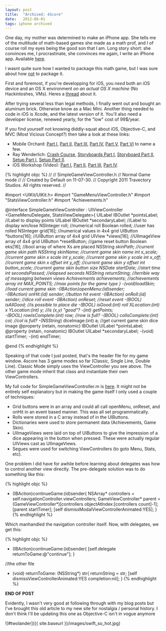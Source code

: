 ```yaml
---
layout: post
title:  "Archived: 4Score"
date:   2012-06-01
tags: iphone archived
---
```

One day, my mother was determined to make an iPhone app. She tells me of the multitude of math-based
games she made as a math prof, and I of course roll my eyes being the good son that I am. Long story short: she convinces
me, I procrastinate, she convinces me again, I write an iPhone app. Available <a href="https://itunes.apple.com/us/app/4score/id551958584">here</a>.

I wasnt quite sure how I wanted to package this math game, but I was sure about how
<a href="http://en.wikipedia.org/wiki/Donkey_Kong_Jr._Math">not</a> to package it.

First and foremost, if you're developping for iOS, you <em>need</em> both an iOS device and an OS X environment
<em>on an actual OS X machine</em> (No Hackintoshes, VMs). Heres a <a href="http://stackoverflow.com/questions/9408307/how-to-create-the-iphone-application-without-mac-os">thread</a> about it.

After trying several less than legal methods, I finally went out and bought an aluminum brick. Otherwise know as
a Mac Mini. Another thing needed to code in iOS is <b1>Xcode</b1>, and the latest version of it. You'll also need
a developer license, renewed yearly, for the <r1>"low"</r1> cost of <g1>99$/year</g1>.

If you find yourself not knowing diddly-squat about iOS, Objective-C, and MVC (Most Vicious Concept?) then take a
look at these links:
<ul>
	<li>Mobile Orchard:
		<a href="http://mobileorchard.com/how-to-make-iphone-apps-part-1-xcode-suite-and-objective-c-3/">Part I</a>,
		<a href="http://mobileorchard.com/how-to-make-an-iphone-app-for-beginners-part-2-memory-and-controllers/">Part II</a>,
		<a href="http://mobileorchard.com/how-to-make-an-iphone-app-part-3-table-views/">Part III</a>,
		<a href="http://mobileorchard.com/how-to-make-an-iphone-app-part-4-navigation-controller/">Part IV</a>,
		<a href="http://mobileorchard.com/how-to-make-an-iphone-app-part-5-the-accelerometer/">Part V</a>,
		<a href="http://mobileorchard.com/how-to-make-an-iphone-app-part-6-saving-data/">Part VI</a> to name a few.
		</li>
	<li>Ray Wenderlich:
		<a href="http://www.raywenderlich.com/21320/objectively-speaking-a-crash-course-in-objective-c-ios6">Crash Course</a>,
		<a href="http://www.raywenderlich.com/5138/beginning-storyboards-in-ios-5-part-1"> Storyboards Part I</a>,
		<a href="http://www.raywenderlich.com/5191/beginning-storyboards-in-ios-5-part-2">Storyboard Part II</a>,
		<a href="http://www.raywenderlich.com/8003/how-to-submit-your-app-to-apple-from-no-account-to-app-store-part-1">Setup Part I</a>,
		<a href="http://www.raywenderlich.com/8003/how-to-submit-your-app-to-apple-from-no-account-to-app-store-part-2">Setup Part II</a>.
		</li>
	<li>iOS Workshop (Video):
		<a href="http://vimeo.com/30645095">Part I</a>,
		<a href="http://vimeo.com/30832248">Part II</a>,
		<a href="http://vimeo.com/31165535">Part III</a>,
		<a href="http://vimeo.com/31625480">Part IV</a>.
		</li>
</ul>

{% highlight objc %}
//
//  SimpleGameViewController.h
//  Normal Game mode
//
//  Created by Default on 11-07-30.
//  Copyright 2011 Travectory Studios. All rights reserved.
//

#import &#60;UIKit/UIKit.h&#62;
#import "GameMenuViewController.h"
#import "StatsViewController.h"
#import "Achievements.h"

@interface SimpleGameViewController : UIViewController &#60;GameMenuDelegate, StatsViewDelegate&#62;{
	UILabel IBOutlet *pointsLabel;		//Label to display points
	UILabel IBOutlet *secondaryLabel;	//Label to display win/lose
	NSInteger roll;				//numerical roll
	Boolean rolled;				//user has rolled
	NSInteger grid[16];			//numerical values in 4x4 grid
	UIButton *buttons[16];			//UIButton array of 4x4 grid
	UIView *views[16];			//UIImageView array of 4x4 grid
	UIButton *resetButton;			//game reset button
	Boolean eks[16];				//bool array of where Xs are placed
	NSString *skinPath;			//current game skin path
	NSString *skinName;			//current game skin name
	int x_scale;				//current game skin x scale
	int y_scale;				//current game skin y scale
	int x_off;				//current game skin x offset
	int y_off;				//current game skin y offset
	int button_scale;			//current game skin button size
	NSDate *startDate;			//start time
	int secondsPassed;			//elapsed seconds
	NSString* returnString;			//terrible way of messaging between views
	Achievements* achievements;		//achievements array
	int MAX_POINTS;				//max points for the game type
}
-(void)loadSkin;					//load current game skin
-(IBAction)openMenu:(id)sender;			
-(IBAction) onHit:(id) sender;			//button hit event
-(IBAction) onRoll:(id) sender;			//dice roll event
-(IBAction) onReset;				//reset event
-(BOOL) isAllGood;						//is possible to place die
-(BOOL) isGood:(int) roll XLocation:(int) x YLocation:(int) y;	//is (x,y) "good"?
-(int) getPoints;						
-(BOOL) rowIsComplete:(int) row;			//row is full?
-(BOOL) colIsComplete:(int) col;			//col is full?
-(NSString*) diceImage:(int) a;			//get current game skin dice image
@property (retain, nonatomic) IBOutlet UILabel *pointsLabel;
@property (retain, nonatomic) IBOutlet UILabel *secondaryLabel;
-(void) startTimer;
-(int) endTimer;

@end
{% endhighlight %}

Speaking of that code I just posted, that's the header file for my game window. 4score has 3 game modes so far (Classic,
Single Line, Double Line). Classic Mode simply uses the <b1>ViewController</b1> you see above. The other game mode inherit
that class and instantiate their own <b1>ViewController</b1>s.

My full code for <g1>SimpleGameViewController.m</g1> is <a href="SimpleGameViewController.m">here</a>. It might not be
entirely self explanatory but in making the game itself I only used a couple of techniques:

<ul>
	<li>Grid buttons were in an array and could all call <b2>openMenu</b2>, <b2>onReset</b2>, and <b2>onHit</b2> in an event based manner. This was all set programmatically.</li>
	<li>Rolls were stored in a C array instead of in the UIButtons.</li>
	<li><b2>Dictionaries</b2> were used to store permanent data (Achievements, Game Skin).</li>
	<li>UIImageViews were laid on top of UIButtons to give the impression of a dice appearing in the button when pressed. These were actually regular UIViews cast as UIImageViews.</li>
	<li>Segues were used for switching ViewControllers (to goto Menu, Stats, etc).</li>
</ul>

One problem I did have for awhile before learning about delegates was how to control another view directly. The pre-delegate solution was to do something like this:

{% highlight objc %}
- (IBAction)continueGame:(id)sender{
	NSArray* controllers = self.navigationController.viewControllers;
	GameViewController* parent = (GameViewController*)[controllers objectAtIndex:[controllers count]-1];
	[parent startTimer];
	[self dismissModalViewControllerAnimated:YES];
}
{% endhighlight %}

Which manhandled the navigation controller itself. Now, with delegates, we get this:

{% highlight objc %}
- (IBAction)continueGame:(id)sender{
    [self.delegate returnToGame:@"continue"];
}

//the other file
- (void) returnToGame: (NSString*) str{
    returnString = str;
    [self dismissViewControllerAnimated:YES completion:nil];
}
{% endhighlight %}

<b>END OF POST</b>

Evidently, I wasn't very good at following through with my blog posts but I've brought this old article to my new site for nostalgia / personal history. I don't think I'll be updating this one as Objective-C isn't in vogue anymore

![#twolander]({{ site.baseurl }}/images/swift_so_hot.jpg)
